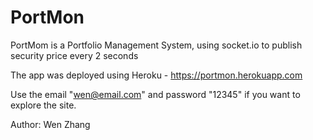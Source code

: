 # PortMon 

PortMom is a Portfolio Management System, using socket.io to publish security price every 2 seconds

The app was deployed using Heroku - https://portmon.herokuapp.com

Use the email "wen@email.com" and password "12345" if you want to explore the site.

Author: Wen Zhang
